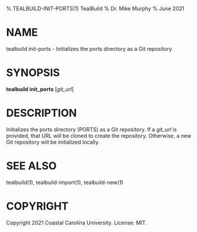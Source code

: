 % TEALBUILD-INIT-PORTS(1) TealBuild
% Dr. Mike Murphy
% June 2021


# NAME

tealbuild init-ports - Initializes the ports directory as a Git repository


# SYNOPSIS

**tealbuild init_ports** [*git\_url*]


# DESCRIPTION

Initializes the ports directory (PORTS) as a Git repository. If a *git\_url* is provided, that URL will be cloned
to create the repository. Otherwise, a new Git repository will be initialized locally.


# SEE ALSO

tealbuild(1), tealbuild-import(1), tealbuild-new(1)


# COPYRIGHT

Copyright 2021 Coastal Carolina University. License: MIT.
